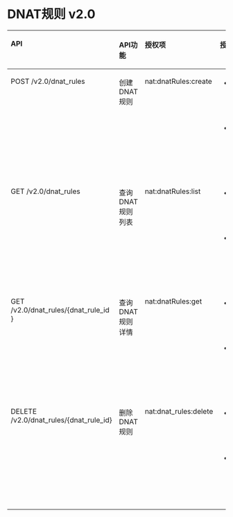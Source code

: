 # DNAT规则 v2.0<a name="nat_api_0034"></a>

<a name="table1351682493510"></a>
<table><thead align="left"><tr id="row1759512463518"><th class="cellrowborder" valign="top" width="26%" id="mcps1.1.5.1.1"><p id="p3595424163511"><a name="p3595424163511"></a><a name="p3595424163511"></a>API</p>
</th>
<th class="cellrowborder" valign="top" width="14.44%" id="mcps1.1.5.1.2"><p id="p19512155317473"><a name="p19512155317473"></a><a name="p19512155317473"></a>API功能</p>
</th>
<th class="cellrowborder" valign="top" width="16.75%" id="mcps1.1.5.1.3"><p id="p19595172413511"><a name="p19595172413511"></a><a name="p19595172413511"></a>授权项</p>
</th>
<th class="cellrowborder" valign="top" width="42.809999999999995%" id="mcps1.1.5.1.4"><p id="p1366363695811"><a name="p1366363695811"></a><a name="p1366363695811"></a>授权项作用域</p>
</th>
</tr>
</thead>
<tbody><tr id="row15595192412355"><td class="cellrowborder" valign="top" width="26%" headers="mcps1.1.5.1.1 "><p id="p172561417115312"><a name="p172561417115312"></a><a name="p172561417115312"></a>POST /v2.0/dnat_rules</p>
</td>
<td class="cellrowborder" valign="top" width="14.44%" headers="mcps1.1.5.1.2 "><p id="p9809687533"><a name="p9809687533"></a><a name="p9809687533"></a>创建DNAT规则</p>
</td>
<td class="cellrowborder" valign="top" width="16.75%" headers="mcps1.1.5.1.3 "><p id="p98091989538"><a name="p98091989538"></a><a name="p98091989538"></a>nat:dnatRules:create</p>
</td>
<td class="cellrowborder" valign="top" width="42.809999999999995%" headers="mcps1.1.5.1.4 "><a name="ul11248145974920"></a><a name="ul11248145974920"></a><ul id="ul11248145974920"><li>支持：<p id="p5248135912498"><a name="p5248135912498"></a><a name="p5248135912498"></a>项目 （Project）</p>
</li><li>不支持：<p id="p724812594495"><a name="p724812594495"></a><a name="p724812594495"></a>企业项目（Enterprise Project）</p>
</li></ul>
</td>
</tr>
<tr id="row959782416351"><td class="cellrowborder" valign="top" width="26%" headers="mcps1.1.5.1.1 "><p id="p12256517165318"><a name="p12256517165318"></a><a name="p12256517165318"></a>GET /v2.0/dnat_rules</p>
</td>
<td class="cellrowborder" valign="top" width="14.44%" headers="mcps1.1.5.1.2 "><p id="p1880938125310"><a name="p1880938125310"></a><a name="p1880938125310"></a>查询DNAT规则列表</p>
</td>
<td class="cellrowborder" valign="top" width="16.75%" headers="mcps1.1.5.1.3 "><p id="p1380958145313"><a name="p1380958145313"></a><a name="p1380958145313"></a>nat:dnatRules:list</p>
</td>
<td class="cellrowborder" valign="top" width="42.809999999999995%" headers="mcps1.1.5.1.4 "><a name="ul1225311593490"></a><a name="ul1225311593490"></a><ul id="ul1225311593490"><li>支持：<p id="p7253185914914"><a name="p7253185914914"></a><a name="p7253185914914"></a>项目 （Project）</p>
</li><li>不支持：<p id="p12253059114912"><a name="p12253059114912"></a><a name="p12253059114912"></a>企业项目（Enterprise Project）</p>
</li></ul>
</td>
</tr>
<tr id="row459717246353"><td class="cellrowborder" valign="top" width="26%" headers="mcps1.1.5.1.1 "><p id="p1925641775311"><a name="p1925641775311"></a><a name="p1925641775311"></a>GET /v2.0/dnat_rules/{dnat_rule_id }</p>
</td>
<td class="cellrowborder" valign="top" width="14.44%" headers="mcps1.1.5.1.2 "><p id="p58091683536"><a name="p58091683536"></a><a name="p58091683536"></a>查询DNAT规则详情</p>
</td>
<td class="cellrowborder" valign="top" width="16.75%" headers="mcps1.1.5.1.3 "><p id="p178090816533"><a name="p178090816533"></a><a name="p178090816533"></a>nat:dnatRules:get</p>
</td>
<td class="cellrowborder" valign="top" width="42.809999999999995%" headers="mcps1.1.5.1.4 "><a name="ul1225885914917"></a><a name="ul1225885914917"></a><ul id="ul1225885914917"><li>支持：<p id="p1625812596491"><a name="p1625812596491"></a><a name="p1625812596491"></a>项目 （Project）</p>
</li><li>不支持：<p id="p152581359164915"><a name="p152581359164915"></a><a name="p152581359164915"></a>企业项目（Enterprise Project）</p>
</li></ul>
</td>
</tr>
<tr id="row1159792493517"><td class="cellrowborder" valign="top" width="26%" headers="mcps1.1.5.1.1 "><p id="p1725610177530"><a name="p1725610177530"></a><a name="p1725610177530"></a>DELETE /v2.0/dnat_rules/{dnat_rule_id}</p>
</td>
<td class="cellrowborder" valign="top" width="14.44%" headers="mcps1.1.5.1.2 "><p id="p3809286538"><a name="p3809286538"></a><a name="p3809286538"></a>删除DNAT规则</p>
</td>
<td class="cellrowborder" valign="top" width="16.75%" headers="mcps1.1.5.1.3 "><p id="p128091082532"><a name="p128091082532"></a><a name="p128091082532"></a>nat:dnat_rules:delete</p>
</td>
<td class="cellrowborder" valign="top" width="42.809999999999995%" headers="mcps1.1.5.1.4 "><a name="ul12264155994914"></a><a name="ul12264155994914"></a><ul id="ul12264155994914"><li>支持：<p id="p22641459144917"><a name="p22641459144917"></a><a name="p22641459144917"></a>项目 （Project）</p>
</li><li>不支持：<p id="p10264159194912"><a name="p10264159194912"></a><a name="p10264159194912"></a>企业项目（Enterprise Project）</p>
</li></ul>
</td>
</tr>
</tbody>
</table>

